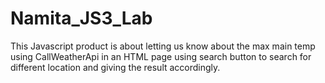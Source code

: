 # Namita_JS3_Lab

This Javascript product is about letting us know about the max main temp using CallWeatherApi in an HTML page using search button to search for different location and giving the  result accordingly.
